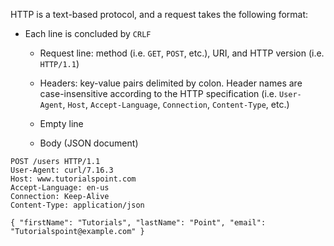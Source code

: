 HTTP is a text-based protocol, and a request takes the following format:

-   Each line is concluded by `CRLF`

    -   Request line: method (i.e. `GET`, `POST`, etc.), URI, and HTTP version (i.e. `HTTP/1.1`)

    -   Headers: key-value pairs delimited by colon. 
        Header names are case-insensitive according to the HTTP specification (i.e. `User-Agent`, `Host`, `Accept-Language`, `Connection`, `Content-Type`, etc.)

    -   Empty line

    -   Body (JSON document)



```http title="Example HTTP request"
POST /users HTTP/1.1
User-Agent: curl/7.16.3
Host: www.tutorialspoint.com
Accept-Language: en-us
Connection: Keep-Alive
Content-Type: application/json

{ "firstName": "Tutorials", "lastName": "Point", "email": "Tutorialspoint@example.com" }
```


